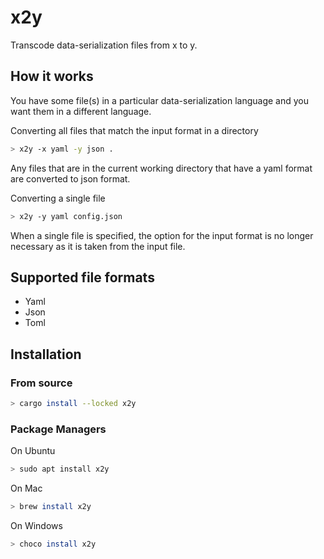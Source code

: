 # x2y

Transcode data-serialization files from x to y.

## How it works

You have some file(s) in a particular data-serialization language and you want 
them in a different language. 


Converting all files that match the input format in a directory

```bash
> x2y -x yaml -y json .
```
Any files that are in the current working directory that have a yaml format are 
converted to json format.

Converting a single file

```bash
> x2y -y yaml config.json
```
When a single file is specified, the option for the input format is no longer 
necessary as it is taken from the input file.

## Supported file formats 

* Yaml 
* Json
* Toml 

## Installation

### From source

```bash
> cargo install --locked x2y
```

### Package Managers

On Ubuntu

```bash
> sudo apt install x2y
```

On Mac

```bash
> brew install x2y
```

On Windows 

```bash
> choco install x2y
```






